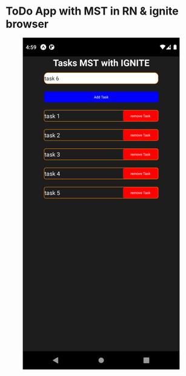 # ToDo App with MST in RN & ignite browser

<p align="center"><img src="https://github.com/HAFDIAHMED/Ignite_first_app/blob/master/screenshots/task__ignite_mst.png" alt="logo" width="414px"></p>
